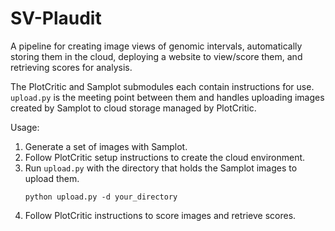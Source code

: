 # SV-Plaudit

A pipeline for creating image views of genomic intervals, automatically storing them in the cloud, deploying a website to view/score them, and retrieving scores for analysis.

The PlotCritic and Samplot submodules each contain instructions for use. `upload.py` is the meeting point between them and handles uploading images created by Samplot to cloud storage managed by PlotCritic.

Usage:
1. Generate a set of images with Samplot.
2. Follow PlotCritic setup instructions to create the cloud environment.
3. Run `upload.py` with the directory that holds the Samplot images to upload them.
    ```
    python upload.py -d your_directory
    ```
4. Follow PlotCritic instructions to score images and retrieve scores.
